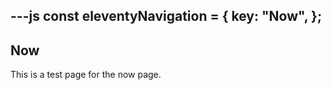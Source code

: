 ---js
const eleventyNavigation = {
	key: "Now",
};
---

<h2> Now</h2>

This is a test page for the now page.
